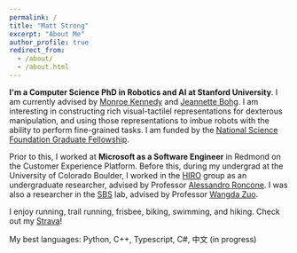 ```yaml
---
permalink: /
title: "Matt Strong"
excerpt: "About Me"
author_profile: true
redirect_from: 
  - /about/
  - /about.html
---
```


**I'm a Computer Science PhD in Robotics and AI at Stanford University**. I am currently advised by [Monroe Kennedy](https://profiles.stanford.edu/monroe-kennedy) and [Jeannette Bohg](https://web.stanford.edu/~bohg/). I am interesting in constructing rich visual-tactilel representations for dexterous manipulation, and using those representations to imbue robots with the ability to perform fine-grained tasks. I am funded by the [National Science Foundation Graduate Fellowship](https://www.nsfgrfp.org). 

Prior to this, I worked at **Microsoft as a Software Engineer** in Redmond on the Customer Experience Platform. Before this, during my undergrad at the University of Colorado Boulder, I worked in the [HIRO](https://hiro-group.ronc.one) group as an undergraduate researcher, advised by Professor [Alessandro Roncone](https://alessandro.ronc.one/). I was also a researcher in the [SBS](https://www.colorado.edu/lab/sbs) lab, advised by Professor [Wangda Zuo](https://www.colorado.edu/ceae/wangda-zuo).

 

I enjoy running, trail running, frisbee, biking, swimming, and hiking. Check out my [Strava](https://www.strava.com/athletes/26495451)!

My best languages: Python, C++, Typescript, C#, 中文 (in progress)
